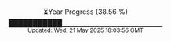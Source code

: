 <p align="center">
⏳Year Progress (38.56 %)<br>
███████████▁▁▁▁▁▁▁▁▁▁▁▁▁▁▁▁▁▁▁ <br>
<sub>Updated: Wed, 21 May 2025 18:03:56 GMT</sub>
</p>

